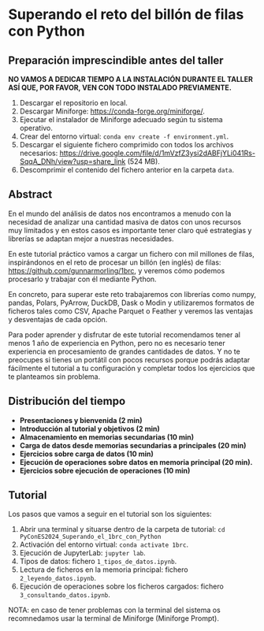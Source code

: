 # Superando el reto del billón de filas con Python

## Preparación imprescindible antes del taller

**NO VAMOS A DEDICAR TIEMPO A LA INSTALACIÓN DURANTE EL TALLER ASÍ QUE, POR FAVOR, VEN CON TODO INSTALADO PREVIAMENTE.**

1. Descargar el repositorio en local.
1. Descargar Miniforge: https://conda-forge.org/miniforge/.
1. Ejecutar el instalador de Miniforge adecuado según tu sistema operativo.
1. Crear del entorno virtual: ``conda env create -f environment.yml``.
1. Descargar el siguiente fichero comprimido con todos los archivos necesarios: https://drive.google.com/file/d/1mVzfZ3ysi2dABFjYLi041Rs-SqqA_DNh/view?usp=share_link (524 MB).
2. Descomprimir el contenido del fichero anterior en la carpeta ``data``.

## Abstract 

En el mundo del análisis de datos nos encontramos a menudo con la necesidad de analizar una cantidad masiva de datos con unos recursos muy limitados y en estos casos es importante tener claro qué estrategias y librerías se adaptan mejor a nuestras necesidades.

En este tutorial práctico vamos a cargar un fichero con mil millones de filas, inspirándonos en el reto de procesar un billón (en inglés) de filas: https://github.com/gunnarmorling/1brc, y veremos cómo podemos procesarlo y trabajar con él mediante Python.

En concreto, para superar este reto trabajaremos con librerías como numpy, pandas, Polars, PyArrow, DuckDB, Dask o Modin y utilizaremos formatos de ficheros tales como CSV, Apache Parquet o Feather y veremos las ventajas y desventajas de cada opción.

Para poder aprender y disfrutar de este tutorial recomendamos tener al menos 1 año de experiencia en Python, pero no es necesario tener experiencia en procesamiento de grandes cantidades de datos. Y no te preocupes si tienes un portátil con pocos recursos porque podrás adaptar fácilmente el tutorial a tu configuración y completar todos los ejercicios que te planteamos sin problema.
    
## Distribución del tiempo

- **Presentaciones y bienvenida (2 min)**  
- **Introducción al tutorial y objetivos (2 min)**
- **Almacenamiento en memorias secundarias (10 min)**  
- **Carga de datos desde memorias secundarias a principales (20 min)**  
- **Ejercicios sobre carga de datos (10 min)**  
- **Ejecución de operaciones sobre datos en memoria principal (20 min).**
- **Ejercicios sobre ejecución de operaciones (10 min)**  

## Tutorial

Los pasos que vamos a seguir en el tutorial son los siguientes:

1. Abrir una terminal y situarse dentro de la carpeta de tutorial: ``cd PyConES2024_Superando_el_1brc_con_Python``
1. Activación del entorno virtual: ``conda activate 1brc``.
1. Ejecución de JupyterLab: ``jupyter lab``.
1. Tipos de datos: fichero ``1_tipos_de_datos.ipynb``.
1. Lectura de ficheros en la memoria principal: fichero ``2_leyendo_datos.ipynb``.
1. Ejecución de operaciones sobre los ficheros cargados: fichero ``3_consultando_datos.ipynb``.

NOTA: en caso de tener problemas con la terminal del sistema os recomnedamos usar la terminal de Miniforge (Miniforge Prompt).
